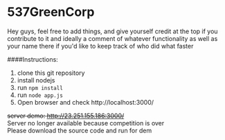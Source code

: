 # 537GreenCorp
Hey guys, feel free to add things, and give yourself credit at the top if you contribute to it
and ideally a comment of whatever functionality as well as your name there if you'd like to keep track of who did what faster


####Instructions:
1. clone this git repository
2. install nodejs
3. run `npm install`
4. run `node app.js`
5. Open browser and check http://localhost:3000/

<s>server demo: http://23.251.155.186:3000/</s>  
Server no longer available because competition is over  
Please download the source code and run for dem
